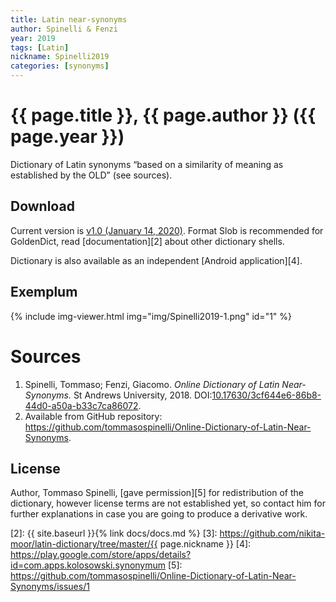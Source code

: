 ```yaml
---
title: Latin near-synonyms
author: Spinelli & Fenzi
year: 2019
tags: [Latin]
nickname: Spinelli2019
categories: [synonyms]
---
```

# {{ page.title }}, {{ page.author }} ({{ page.year }})

Dictionary of Latin synonyms “based on a similarity of meaning as established by the OLD” (see sources).


## Download

Current version is [v1.0 (January 14, 2020)][1]. Format Slob is recommended for GoldenDict, read [documentation][2] about other dictionary shells.

Dictionary is also available as an independent [Android application][4].


## Exemplum

<!--
<div class="img-viewer">
    <img src="img/Spinelli2019-1.png" alt="preview" />
</div>
-->

{% include img-viewer.html img="img/Spinelli2019-1.png" id="1" %}


# Sources

1. Spinelli, Tommaso; Fenzi, Giacomo. _Online Dictionary of Latin Near-Synonyms._ St Andrews University, 2018. DOI:[10.17630/3cf644e6-86b8-44d0-a50a-b33c7ca86072](https://doi.org/10.17630/3cf644e6-86b8-44d0-a50a-b33c7ca86072).
1. Available from  GitHub repository: <https://github.com/tommasospinelli/Online-Dictionary-of-Latin-Near-Synonyms>.


## License

Author, Tommaso Spinelli, [gave permission][5] for redistribution of the dictionary, however license terms are not established yet, so contact him for further explanations in case you are going to produce a derivative work.


[1]: https://github.com/nikita-moor/latin-dictionary/releases/tag/2020-01-14
[2]: {{ site.baseurl }}{% link docs/docs.md %}
[3]: https://github.com/nikita-moor/latin-dictionary/tree/master/{{ page.nickname }}
[4]: https://play.google.com/store/apps/details?id=com.apps.kolosowski.synonymum
[5]: https://github.com/tommasospinelli/Online-Dictionary-of-Latin-Near-Synonyms/issues/1

